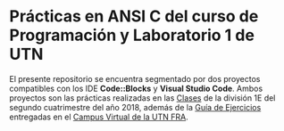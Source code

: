 # Prácticas en ANSI C del curso de Programación y Laboratorio 1 de UTN
El presente repositorio se encuentra segmentado por dos proyectos compatibles con los IDE __Code::Blocks__ y __Visual Studio Code__. Ambos proyectos son las prácticas realizadas en las [Clases](/Clases/README.md) de la división 1E del segundo cuatrimestre del año 2018, además de la [Guía de Ejercicios](/GuiaEjercicios/README.md) entregadas en el [Campus Virtual de la UTN FRA](https://www.utnfravirtual.org.ar/).